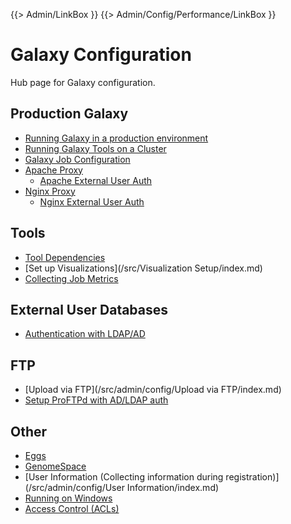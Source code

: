 {{> Admin/LinkBox }}
{{> Admin/Config/Performance/LinkBox }}
# Galaxy Configuration

Hub page for Galaxy configuration.

## Production Galaxy

* [Running Galaxy in a production environment](/src/admin/config/performance/production-server/index.md)
* [Running Galaxy Tools on a Cluster](/src/admin/config/performance/cluster/index.md)
* [Galaxy Job Configuration](/src/admin/config/jobs/index.md)
* [Apache Proxy](/src/admin/config/apache-proxy/index.md)
  * [Apache External User Auth](/src/admin/config/apache-external-user-auth/index.md)
* [Nginx Proxy](/src/admin/config/nginxProxy/index.md)
  * [Nginx External User Auth](/src/admin/config/nginx-external-user-auth/index.md)

## Tools

* [Tool Dependencies](/src/admin/config/tool-dependencies/index.md)
* [Set up Visualizations](/src/Visualization Setup/index.md)
* [Collecting Job Metrics](/src/admin/config/job-metrics/index.md)

## External User Databases

* [ Authentication with LDAP/AD](/src/admin/config/external-user-auth/index.md)

## FTP

* [Upload via FTP](/src/admin/config/Upload via FTP/index.md)
* [Setup ProFTPd with AD/LDAP auth](/src/admin/config/proftpd-with-ad/index.md)

## Other

* [Eggs](/src/admin/config/Eggs/index.md)
* [GenomeSpace](/src/admin/config/genome-space/index.md)
* [User Information (Collecting information during registration)](/src/admin/config/User Information/index.md)
* [Running on Windows](/src/admin/config/Windows/index.md)
* [Access Control (ACLs)](/src/admin/config/access-control/index.md)
